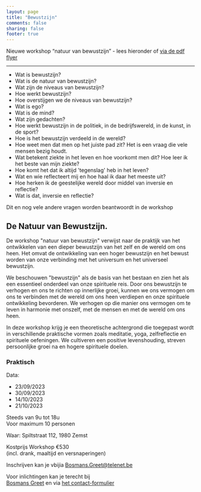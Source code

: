 ```yaml
---
layout: page
title: "Bewustzijn"
comments: false
sharing: false
footer: true
---
```


Nieuwe workshop “natuur van bewustzijn”  - lees hieronder of [via de pdf flyer](/flyers/2023_NatuurVanBewustzijn.pdf)

---

-  Wat is bewustzijn?
-  Wat is de natuur van bewustzijn?
-  Wat zijn de niveaus van bewustzijn?
-  Hoe werkt bewustzijn?
-  Hoe overstijgen we de niveaus van bewustzijn?
-  Wat is ego?
-  Wat is de mind?
-  Wat zijn gedachten?
-  Hoe werkt bewustzijn in de politiek, in de bedrijfswereld, in de kunst, in de sport?
-  Hoe is het bewustzijn verdeeld in de wereld?
-  Hoe weet men dat men op het juiste pad zit? Het is een vraag die vele mensen bezig houdt.  
-  Wat betekent ziekte in het leven en hoe voorkomt men dit? Hoe leer ik het beste van mijn ziekte?  
-  Hoe komt het dat ik altijd 'tegenslag' heb in het leven?   
-  Wat en wie reflecteert mij en hoe haal ik daar het meeste uit?
-  Hoe herken ik de geestelijke wereld door middel van inversie en reflectie?
-  Wat is dat, inversie en reflectie?

Dit en nog vele andere vragen worden beantwoordt in de workshop   

## De Natuur van Bewustzijn.

De workshop "natuur van bewustzijn" verwijst naar de praktijk van het ontwikkelen van een dieper bewustzijn van het zelf en de wereld om ons heen. Het omvat de ontwikkeling van een hoger bewustzijn en het bewust worden van onze verbinding met het universum en het universeel bewustzijn.  

We beschouwen "bewustzijn" als de basis van het bestaan en zien het als een essentieel onderdeel van onze spirituele reis. Door ons bewustzijn te verhogen en ons te richten op innerlijke groei, kunnen we ons vermogen om ons te verbinden met de wereld om ons heen verdiepen en onze spirituele ontwikkeling bevorderen. We verhogen op die manier ons vermogen om te leven in harmonie met onszelf, met de mensen en met de wereld om ons heen.  

In deze workshop krijg je een theoretische achtergrond die toegepast wordt in verschillende praktische vormen zoals meditatie, yoga, zelfreflectie en spirituele oefeningen. We cultiveren een positive levenshouding, streven persoonlijke groei na en hogere spirituele doelen.

### Praktisch

Data: 
-   23/09/2023   
-   30/09/2023  
-   14/10/2023  
-   21/10/2023  
  
Steeds van 9u tot 18u  
Voor maximum 10 personen  

Waar: Spiltstraat 112, 1980 Zemst  
  
Kostprijs Workshop €530  
(incl. drank, maaltijd en versnaperingen)  

Inschrijven kan je vbijia <a href='mailto&#58;B&#111;sma%6&#69;s&#46;G&#114;e&#37;65&#116;&#64;%&#55;4&#101;l%65%6Ee&#116;&#46;b&#101;'>Bosman&#115;&#46;Gr&#101;e&#116;&#64;t&#101;l&#101;&#110;&#101;t&#46;be</a>

Voor inlichtingen kan je terecht bij  
<a href='mailto&#58;B&#111;sma%6&#69;s&#46;G&#114;e&#37;65&#116;&#64;%&#55;4&#101;l%65%6Ee&#116;&#46;b&#101;'>Bosman&#115; Gr&#101;e&#116;</a> en <script type="text/javascript" language="javascript"><!-- 
{ coded = "iVVd.0giviC1@1ieiCi1.Pi" ;   key = "g6Wws8oQIlDUCb4VzX7pBRZYuTxvAqtyeJGmPSjr5k0NM239OEFnL1diHKchfa" ;  shift=coded.length ; link="" ; for (i=0; i<coded.length; i++) { if (key.indexOf(coded.charAt(i))==-1) { ltr = coded.charAt(i); link += (ltr); } else { ltr = (key.indexOf(coded.charAt(i))-shift+key.length) % key.length ; link += (key.charAt(ltr)) ;  } } document.write(" <a href='mailto:"+link+"'>Eddy Present</a> of via <a href='/contact.html'>het contact-formulier</a> ") } //--> </script> <noscript> via <a href="/contact.html">het contact-formulier</a></noscript> 

<!--
Email obfuscator script 2.1 by Tim Williams, University of Arizona
Random encryption key feature by Andrew Moulden, Site Engineering Ltd
This code is freeware provided these four comment lines remain intact
A wizard to generate this code is at http://www.jottings.com/obfuscator/
-->

<!-- https://www.albionresearch.com/tools/obfuscator -->
  